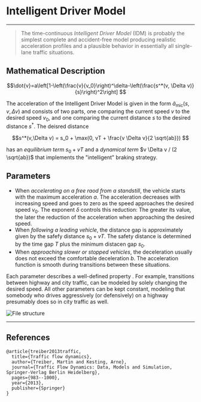 # Intelligent Driver Model
---
> The time-continuous _Intelligent Driver Model_ (IDM) is probably the simplest complete and accident-free model producing realistic acceleration profiles and a plausible behavior in essentially all single-lane traffic situations.

## Mathematical Description
$$\dot{v}=a\left[1-\left(\frac{v}{v_0}\right)^\delta-\left(\frac{s^*(v, \Delta v)}{s}\right)^2\right] $$

The acceleration of the Intelligent Driver Model is given in the form $\tilde a_{\text{mic}} (s,v,\Delta v)$ and consists of two parts, one comparing the current speed $v$ to the desired speed $v_0$, and one comparing the current distance $s$ to the desired distance $s^*$. The deisred distance

$$s^*(v,\Delta v) = s_0 + \max(0, vT + \frac{v \Delta v}{2 \sqrt{ab}}) $$

has an _equilibrium term_ $s_0 + vT$ and a _dynamical term_ $v \Delta v / (2 \sqrt{ab})$ that implements the "intelligent" braking strategy.


## Parameters
* When _accelerating on a free raod from a standstill_, the vehicle starts with the maximum acceleration $a$. The acceleration decreases with increasing speed and goes to zero as the speed approaches the desired speed $v_0$. The exponent $\delta$ controls this reduction: The greater its value, the later the reduction of the acceleration when approaching the desired speed.
* When _following a leading vehicle_, the distance gap is approximately given by the safefy distance $s_0 + vT$. The safety distance is determined by the time gap $T$ plus the minimum distacen gap $s_0$.
* When _approaching slower or stopped vehicles_, the deceleration usually does not exceed the comfortable deceleration $b$. The acceleration function is smooth during transitions between these situations.

Each parameter describes a well-defined property . For example, transitions between highway and city traffic, can be modeled by solely changing the desired speed. All other parameters can be kept constant, modeling that somebody who drives aggressively (or defensively) on a highway presumably does so in city traffic as well.

![File structure](./images/Drivingbehavior.jpg "Title")

---
## References
```
@article{treiber2013traffic,
  title={Traffic flow dynamics},
  author={Treiber, Martin and Kesting, Arne},
  journal={Traffic Flow Dynamics: Data, Models and Simulation, Springer-Verlag Berlin Heidelberg},
  pages={983--1000},
  year={2013},
  publisher={Springer}
}
```
